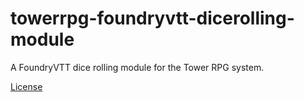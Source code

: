# towerrpg-foundryvtt-dicerolling-module

A FoundryVTT dice rolling module for the Tower RPG system.


[License](../LICENSE)
